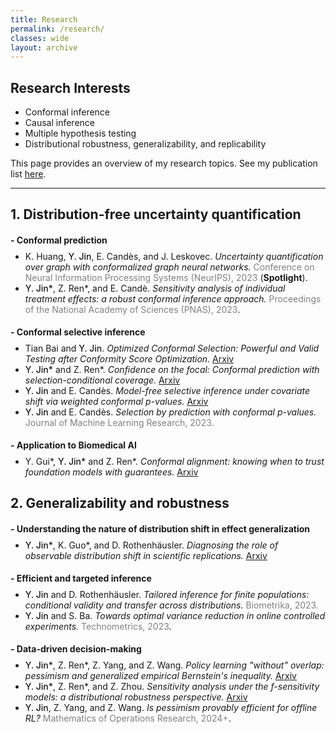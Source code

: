 ```yaml
---
title: Research
permalink: /research/ 
classes: wide
layout: archive
---
```

 
 
## Research Interests


- Conformal inference
- Causal inference 
- Multiple hypothesis testing 
- Distributional robustness, generalizability, and replicability

This page provides an overview of my research topics. See my publication list [here](/publication/).

----


## 1. Distribution-free uncertainty quantification

 


#### - Conformal prediction
 <p style="margin-top: -10px;"></p> 

- <span style="font-size:14px;">K. Huang, </span><span style="font-size:14px;font-weight:500;">Y. Jin</span><span style="font-size:14px;">, E. Candès, and J. Leskovec.</span> <span style="font-size:14px;">*Uncertainty quantification over graph with conformalized graph neural networks.*</span> <span style="color:grey;font-size:14px;">Conference on Neural Information Processing Systems (NeurIPS), 2023</span>  <span style="font-size:14px;">(**Spotlight**)</span>.   
- <span style="font-size:14px;font-weight:500;">Y. Jin\*</span><span style="font-size:14px">, Z. Ren\*, and E. Candè.</span> <span style="font-size:14px;">*Sensitivity analysis of individual treatment effects: a robust conformal inference approach.*</span> <span style="color:grey;font-size:14px;">Proceedings of the National Academy of Sciences (PNAS), 2023</span>.   


#### - Conformal selective inference
 <p style="margin-top: -10px;"></p> 

- <span style="font-size:14px;">Tian Bai and </span><span style="font-size:14px;font-weight:500;">Y. Jin</span>. <span style="font-size:14px;">*Optimized Conformal Selection: Powerful and Valid Testing after Conformity Score Optimization.* [Arxiv](https://arxiv.org/abs/2403.03868)</span>  
 - <span style="font-size:14px;font-weight:500;">Y. Jin\*</span><span style="font-size:14px;"> and Z. Ren\*.</span>   <span style="font-size:14px;">*Confidence on the focal: Conformal prediction with selection-conditional coverage.* [Arxiv](https://arxiv.org/abs/2403.03868)</span>   
 - <span style="font-size:14px;font-weight:500;">Y. Jin</span><span style="font-size:14px;"> and E. Candès. *Model-free selective inference under covariate shift via weighted conformal p-values.* [Arxiv](https://arxiv.org/abs/2307.09291)</span>   
- <span style="font-size:14px;font-weight:500;">Y. Jin</span><span style="font-size:14px"> and E. Candès. *Selection by prediction with conformal p-values.* </span> <span style="color:grey;font-size:14px;">Journal of Machine Learning Research, 2023.</span> 



#### - Application to Biomedical AI
 <p style="margin-top: -10px;"></p> 

 - <span style="font-size:14px;">Y. Gui\*, </span><span style="font-size:14px;font-weight:500;">Y. Jin\*</span><span style="font-size:14px;"> and Z. Ren\*. *Conformal alignment: knowing when to trust foundation models with guarantees.* [Arxiv](https://arxiv.org/abs/2405.10301)</span>  
  



## 2. Generalizability and robustness


#### - Understanding the nature of distribution shift in effect generalization
 <p style="margin-top: -10px;"></p> 


 - <span style="font-size:14px;font-weight:500;">Y. Jin\*</span><span style="font-size:14px;">, K. Guo\*, and D. Rothenhäusler. *Diagnosing the role of observable distribution shift in scientific replications.* [Arxiv](https://arxiv.org/abs/2309.01056)</span>


#### - Efficient and targeted inference 
 <p style="margin-top: -10px;"></p> 

- <span style="font-size:14px;font-weight:500;">Y. Jin</span><span style="font-size:14px"> and D. Rothenhäusler. *Tailored inference for finite populations: conditional validity and transfer across distributions.* <span style="color:grey;font-size:14px;">Biometrika, 2023.</span>  
- <span style="font-size:14px;font-weight:500;">Y. Jin</span><span style="font-size:14px"> and S. Ba. *Towards optimal variance reduction in online controlled experiments.* <span style="color:grey;font-size:14px;">Technometrics, 2023</span>. 



#### - Data-driven decision-making
 <p style="margin-top: -10px;"></p> 

- <span style="font-size:14px;font-weight:500;">Y. Jin\*</span><span style="font-size:14px;">, Z. Ren\*, Z. Yang, and Z. Wang. *Policy learning "without" overlap: pessimism and generalized empirical Bernstein's inequality.* [Arxiv](https://arxiv.org/abs/2212.09900) </span>  
- <span style="font-size:14px;font-weight:500;">Y. Jin\*</span><span style="font-size:14px;">, Z. Ren\*, and Z. Zhou. *Sensitivity analysis under the f-sensitivity models: a distributional robustness perspective.* [Arxiv](https://arxiv.org/abs/2203.04373)</span>  
- <span style="font-size:14px;font-weight:500;">Y. Jin</span><span style="font-size:14px">, Z. Yang, and Z. Wang. *Is pessimism provably efficient for offline RL?* <span style="color:grey;font-size:14px;">Mathematics of Operations Research, 2024+</span>. 